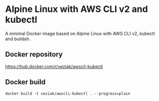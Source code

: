 # Alpine Linux with AWS CLI v2 and kubectl
A minimal Docker image based on Alpine Linux with AWS CLI v2, kubectl and buildah.

## Docker repository
https://hub.docker.com/r/veziak/awscli-kubectl

## Docker build
`docker build -t veziak/awscli-kubectl . --progress=plain`


